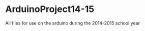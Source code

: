 ArduinoProject14-15
===================

All files for use on the arduino during the 2014-2015 school year

